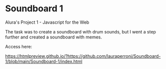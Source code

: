 # Soundboard 1

 Alura's Project 1 - Javascript for the Web
 
  The task was to create a soundboard with drum sounds, but I went a step further and created a soundboard with memes.
 
 
  Access here:
 
https://htmlpreview.github.io/?https://github.com/lauraperroni/Soundboard-1/blob/main/Soundboard-1/index.html
